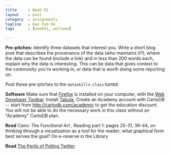```yaml
---
title     : Week 01
layout    : post
category  : assignments
tagline   : Due Feb 04
tags      : [week01, welcome]

---
```


**Pre-pitches:** Identify three datasets that interest you. Write a short blog post that describes the provenance of the data (who maintains it?), where the data can be found (include a link) and in less than 200 words each, explain why the data is interesting. This can be data that gives context to the community you're working in, or data that is worth doing some reporting on. 

Post these pre-pitches to the `dataskills-class` tumblr. 

**Software** Make sure that [Firefox](https://www.mozilla.org/en-US/firefox/new/) is installed on your computer, with the [Web Developer Toolbar](https://addons.mozilla.org/en-US/firefox/addon/web-developer/). Install [Tabula](http://tabula.nerdpower.org/), Create an Academy account with CartoDB -- start from <http://cartodb.com/academic> to get the education discount. You will not be able to do the necessary work in this class without an "Academy" CartoDB plan.  

**Read** Cairo: _The Functional Art_ , Reading part 1: pages 25-31, 36-44, on thinking through a visualization as a tool for the reader; what graphical form best serves the goal? On e-reserve in the Library

**Read** [The Perils of Polling Twitter](https://source.opennews.org/en-US/learning/perils-polling-twitter/)

